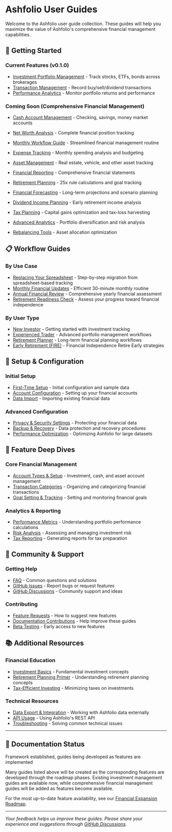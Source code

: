 # Ashfolio User Guides

Welcome to the Ashfolio user guide collection. These guides will help you maximize the value of Ashfolio's comprehensive financial management capabilities.

## 🚀 Getting Started

### Current Features (v0.1.0)

- [Investment Portfolio Management](investment-management.md) - Track stocks, ETFs, bonds across brokerages
- [Transaction Management](transaction-management.md) - Record buy/sell/dividend transactions
- [Performance Analytics](performance-analytics.md) - Monitor portfolio returns and performance

### Coming Soon (Comprehensive Financial Management)

- [Cash Account Management](cash-account-tracking.md) - Checking, savings, money market accounts
- [Net Worth Analysis](net-worth-analysis.md) - Complete financial position tracking
- [Monthly Workflow Guide](monthly-workflow-guide.md) - Streamlined financial management routine

- [Expense Tracking](expense-tracking.md) - Monthly spending analysis and budgeting
- [Asset Management](asset-management.md) - Real estate, vehicle, and other asset tracking
- [Financial Reporting](financial-reporting.md) - Comprehensive financial statements

- [Retirement Planning](retirement-planning.md) - 25x rule calculations and goal tracking
- [Financial Forecasting](financial-forecasting.md) - Long-term projections and scenario planning
- [Dividend Income Planning](dividend-income-planning.md) - Early retirement income analysis

- [Tax Planning](tax-planning.md) - Capital gains optimization and tax-loss harvesting
- [Advanced Analytics](advanced-analytics.md) - Portfolio diversification and risk analysis
- [Rebalancing Tools](rebalancing-tools.md) - Asset allocation optimization

## 📋 Workflow Guides

### By Use Case

- [Replacing Your Spreadsheet](spreadsheet-migration-guide.md) - Step-by-step migration from spreadsheet-based tracking
- [Monthly Financial Updates](monthly-workflow-guide.md) - Efficient 30-minute monthly routine
- [Annual Financial Review](annual-review-guide.md) - Comprehensive yearly financial assessment
- [Retirement Readiness Check](retirement-readiness-guide.md) - Assess your progress toward financial independence

### By User Type

- [New Investor](new-investor-guide.md) - Getting started with investment tracking
- [Experienced Trader](experienced-trader-guide.md) - Advanced portfolio management workflows
- [Retirement Planner](retirement-planner-guide.md) - Long-term financial planning workflows
- [Early Retirement (FIRE)](fire-planning-guide.md) - Financial Independence Retire Early strategies

## 🔧 Setup & Configuration

### Initial Setup

- [First-Time Setup](../getting-started/quick-start.md) - Initial configuration and sample data
- [Account Configuration](account-setup-guide.md) - Setting up your financial accounts
- [Data Import](data-import-guide.md) - Importing existing financial data

### Advanced Configuration

- [Privacy & Security Settings](privacy-security-guide.md) - Protecting your financial data
- [Backup & Recovery](backup-recovery-guide.md) - Data protection and recovery procedures
- [Performance Optimization](performance-optimization-guide.md) - Optimizing Ashfolio for large datasets

## 🎯 Feature Deep Dives

### Core Financial Management

- [Account Types & Setup](account-types-guide.md) - Investment, cash, and asset account management
- [Transaction Categories](transaction-categories-guide.md) - Organizing and categorizing financial transactions
- [Goal Setting & Tracking](goal-tracking-guide.md) - Setting and monitoring financial goals

### Analytics & Reporting

- [Performance Metrics](performance-metrics-guide.md) - Understanding portfolio performance calculations
- [Risk Analysis](risk-analysis-guide.md) - Assessing and managing investment risk
- [Tax Reporting](tax-reporting-guide.md) - Generating reports for tax preparation

## 🤝 Community & Support

### Getting Help

- [FAQ](../getting-started/troubleshooting.md) - Common questions and solutions
- [GitHub Issues](https://github.com/mdstaff/ashfolio/issues) - Report bugs or request features
- [GitHub Discussions](https://github.com/mdstaff/ashfolio/discussions) - Community support and ideas

### Contributing

- [Feature Requests](feature-request-guide.md) - How to suggest new features
- [Documentation Contributions](documentation-contribution-guide.md) - Help improve these guides
- [Beta Testing](beta-testing-guide.md) - Early access to new features

## 📚 Additional Resources

### Financial Education

- [Investment Basics](investment-basics-guide.md) - Fundamental investment concepts
- [Retirement Planning Primer](retirement-planning-primer.md) - Understanding retirement planning concepts
- [Tax-Efficient Investing](tax-efficient-investing-guide.md) - Minimizing taxes on investments

### Technical Resources

- [Data Export & Integration](data-export-guide.md) - Working with Ashfolio data externally
- [API Usage](../api/rest-api.md) - Using Ashfolio's REST API
- [Troubleshooting](../getting-started/troubleshooting.md) - Solving common technical issues

---

## 📝 Documentation Status

Framework established, guides being developed as features are implemented

Many guides listed above will be created as the corresponding features are developed through the roadmap phases. Existing investment management guides are available now, while comprehensive financial management guides will be added as features become available.

For the most up-to-date feature availability, see our [Financial Expansion Roadmap](../roadmap/financial-expansion-roadmap.md).

---

_Your feedback helps us improve these guides. Please share your experience and suggestions through [GitHub Discussions](https://github.com/mdstaff/ashfolio/discussions)._
